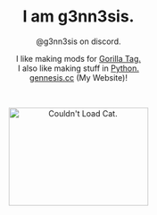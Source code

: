 <h1 align="center">I am g3nn3sis.</h1>  
<p align="center"> @g3nn3sis on discord. </p>  
<p align="center">  
  I like making mods for <a href="https://www.gorillatagvr.com">Gorilla Tag.</a> <br>
  I also like making stuff in <a href="https://www.python.org">Python.</a> <br>
  <a href="https://gennesis.cc">gennesis.cc</a> (My Website)!<br>
</p>
<br>
<p align="center">
  <img src="https://cataas.com/cat" alt="Couldn't Load Cat." width=250 height=175>
</p>
